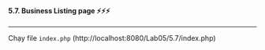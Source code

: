 #### 5.7.	Business Listing page :zap::zap::zap:

---

Chạy file ```index.php``` (http://localhost:8080/Lab05/5.7/index.php)
